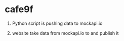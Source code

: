 # cafe9f
1) Python script is pushing data to mockapi.io

2) website take data from mockapi.io to and publish it
